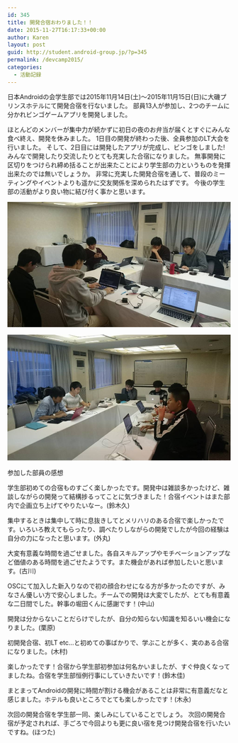 ```yaml
---
id: 345
title: 開発合宿おわりました！！
date: 2015-11-27T16:17:33+00:00
author: Karen
layout: post
guid: http://student.android-group.jp/?p=345
permalink: /devcamp2015/
categories:
  - 活動記録
---
```

<span style="font-weight: 400;">日本Androidの会学生部では2015年11月14日(土)～2015年11月15日(日)</span>に大磯プリンスホテルにて開発合宿を行ないました。
部員13人が参加し、2つのチームに分かれビンゴゲームアプリを開発しました。

<span style="font-weight: 400;">ほとんどのメンバーが集中力が続かずに初日の夜のお弁当が届くとすぐにみんな食べ終え、開発を休みました。</span>
1日目の開発が終わった後、全員参加のLT大会を行いました。
そして、2日目には開発したアプリが完成し、ビンゴをしました!
みんなで開発したり交流したりとても充実した合宿になりました。
無事開発に区切りをつけられ締め括ることが出来たことにより学生部の力というものを発揮出来たのでは無いでしょうか。
非常に充実した開発合宿を通して、普段のミーティングやイベントよりも遥かに交友関係を深められたはずです。
今後の学生部の活動がより良い物に結び付く事かと思います。

![様子2](../images/wp-content/uploads/2015/11/様子2.jpg)

![様子1](../images/wp-content/uploads/2015/11/様子1.jpg)

参加した部員の感想

学生部初めての合宿ものすごく楽しかったです。開発中は雑談多かったけど、雑談しながらの開発って結構捗るってことに気づきました！合宿イベントはまた部内で企画立ち上げてやりたいなー。(鈴木久)

集中するときは集中して時に息抜きしてとメリハリのある合宿で楽しかったです。いろいろ教えてもらったり、調べたりしながらの開発でしたが今回の経験は自分の力になったと思います。(外丸)

大変有意義な時間を過ごせました。各自スキルアップやモチベーションアップなど価値のある時間を過ごせたようです。また機会があれば参加したいと思います。(古川)

OSCにて加入した新入りなので初の顔合わせになる方が多かったのですが、みなさん優しい方で安心しました。チームでの開発は大変でしたが、とても有意義な二日間でした。幹事の堀田くんに感謝です！(中山)

開発は分からないことだらけでしたが、自分の知らない知識を知るいい機会になりました。(栗原)

初開発合宿、初LT etc…と初めての事ばかりで、学ぶことが多く、実のある合宿になりました。(木村)

楽しかったです！合宿から学生部初参加は何名かいましたが、すぐ仲良くなってましたね。合宿を学生部恒例行事にしていきたいです！(鈴木佳)

まとまってAndroidの開発に時間が割ける機会があることは非常に有意義だなと感じました。ホテルも良いところでとても楽しかったです！(木永)

次回の開発合宿を学生部一同、楽しみにしていることでしょう。
次回の開発合宿が予定されれば、手ごろで今回よりも更に良い宿を見つけ開発合宿を行いたいですね。(ほつた)
